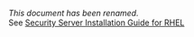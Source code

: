 _This document has been renamed._  
See [Security Server Installation Guide for RHEL](ig-ss_x-road_v6_security_server_installation_guide_for_rhel.md)
